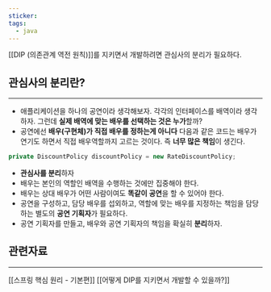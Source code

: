 ```yaml
---
sticker: 
tags:
  - java
---
```

[[DIP (의존관계 역전 원칙)]]를 지키면서 개발하려면 관심사의 분리가 필요하다.

## 관심사의 분리란?
---
- 애플리케이션을 하나의 공연이라 생각해보자. 각각의 인터페이스를 배역이라 생각하자. 그런데 **실제 배역에 맞는 배우를 선택하는 것은 누가**할까?
- 공연에선 **배우(구현체)가 직접 배우를 정하는게 아니다** 
다음과 같은 코드는 배우가 연기도 하면서 직접 배우역할까지 고르는 것이다.
즉 **너무 많은 책임**이 생긴다.
```java
private DiscountPolicy discountPolicy = new RateDiscountPolicy;
```
- **관심사를 분리**하자
- 배우는 본인의 역할인 배역을 수행하는 것에만 집중해야 한다.
- 배우는 상대 배우가 어떤 사람이여도 **똑같이 공연**을 할 수 있어야 한다.
- 공연을 구성하고, 담당 배우를 섭외하고, 역할에 맞는 배우를 지정하는 책임을 담당하는 별도의 **공연 기획자**가 필요하다.
- 공연 기획자를 만들고, 배우와 공연 기획자의 책임을 확실히 **분리**하자.


## 관련자료
---
[[스프링 핵심 원리 - 기본편]]
[[어떻게 DIP를 지키면서 개발할 수 있을까?]]